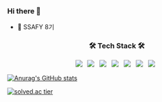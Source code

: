 ### Hi there 👋
- 🌱 SSAFY 8기

<h3 align="center"><b>🛠 Tech Stack 🛠</b></h3>
<p align="center">
<img src="https://img.shields.io/badge/Flutter-02569B?style=for-the-badge&logo=Flutter&logoColor=white"></a> &nbsp
<img src="https://img.shields.io/badge/Spring-6DB33F?style=for-the-badge&logo=Spring&logoColor=white"></a> &nbsp
<img src="https://img.shields.io/badge/java-007396?style=for-the-badge&logo=java&logoColor=white"></a> &nbsp
<img src="https://img.shields.io/badge/Dart-0175C2?style=for-the-badge&logo=Dart&logoColor=white"></a> &nbsp
<img src="https://img.shields.io/badge/MySQL-4479A1?style=for-the-badge&logo=MySQL&logoColor=white"/></a> &nbsp
<img src="https://img.shields.io/badge/firebase-FFCA28?style=for-the-badge&logo=firebase&logoColor=white"></a> &nbsp
<img src="https://img.shields.io/badge/git-F05032?style=for-the-badge&logo=git&logoColor=white"></a> &nbsp

[![Anurag's GitHub stats](https://github-readme-stats.vercel.app/api?username=choijeongon)](https://github.com/anuraghazra/github-readme-stats)

[![solved.ac tier](http://mazassumnida.wtf/api/generate_badge?boj=chms03330)](https://solved.ac/kinetic27) </p>

<!--
<img src="https://img.shields.io/badge/springboot-#6DB33F?style=for-the-badge&logo=springboot&logoColor=white">
<img src="https://img.shields.io/badge/HTML5-E34F26?style=flat-square&logo=HTML5&logoColor=white"/></a> &nbsp
<img src="https://img.shields.io/badge/CSS3-1572B6?style=flat-square&logo=CSS3&logoColor=white"/></a> &nbsp
<img src="https://img.shields.io/badge/JavaScript-F7DF1E?style=flat-square&logo=JavaScript&logoColor=white"/></a> &nbsp
<img src="https://img.shields.io/badge/Node.js-339933?style=flat-square&logo=Node.js&logoColor=white"/></a> &nbsp
<img src="https://img.shields.io/badge/Amazon AWS-232F3E?style=flat-square&logo=Amazon%20AWS&logoColor=white"/></a> &nbsp
-->

<!--
**choijeongon/choijeongon** is a ✨ _special_ ✨ repository because its `README.md` (this file) appears on your GitHub profile.

Here are some ideas to get you started:

- 🔭 I’m currently working on ...
- 🌱 I’m currently learning ...
- 👯 I’m looking to collaborate on ...
- 🤔 I’m looking for help with ...
- 💬 Ask me about ...
- 📫 How to reach me: ...
- 😄 Pronouns: ...
- ⚡ Fun fact: ...
-->
